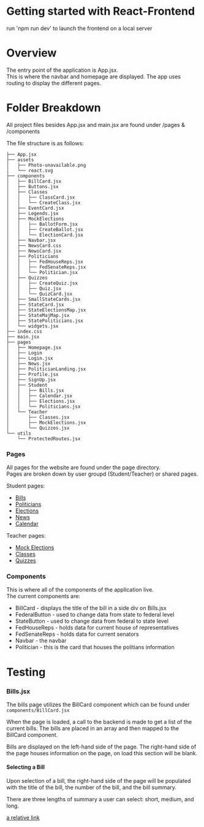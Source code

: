 # Getting started with React-Frontend

run 'npm run dev' to launch the frontend on a local server

# Overview

The entry point of the application is App.jsx. <br/>
This is where the navbar and homepage are displayed. The app uses routing to display the different pages.


# Folder Breakdown

All project files besides App.jsx and main.jsx are found under /pages & /components

The file structure is as follows:

```├── App.css
├── App.jsx
├── assets
│   ├── Photo-unavailable.png
│   └── react.svg
├── components
│   ├── BillCard.jsx
│   ├── Buttons.jsx
│   ├── Classes
│   │   ├── ClassCard.jsx
│   │   └── CreateClass.jsx
│   ├── EventCard.jsx
│   ├── Legends.jsx
│   ├── MockElections
│   │   ├── BallotForm.jsx
│   │   ├── CreateBallot.jsx
│   │   └── ElectionCard.jsx
│   ├── Navbar.jsx
│   ├── NewsCard.css
│   ├── NewsCard.jsx
│   ├── Politicians
│   │   ├── FedHouseReps.jsx
│   │   ├── FedSenateReps.jsx
│   │   └── Politician.jsx
│   ├── Quizzes
│   │   ├── CreateQuiz.jsx
│   │   ├── Quiz.jsx
│   │   └── QuizCard.jsx
│   ├── SmallStateCards.jsx
│   ├── StateCard.jsx
│   ├── StateElectionsMap.jsx
│   ├── StateMajMap.jsx
│   ├── StatePoliticians.jsx
│   └── widgets.jsx
├── index.css
├── main.jsx
├── pages
│   ├── Homepage.jsx
│   ├── Login
│   ├── Login.jsx
│   ├── News.jsx
│   ├── PoliticianLanding.jsx
│   ├── Profile.jsx
│   ├── SignUp.jsx
│   ├── Student
│   │   ├── Bills.jsx
│   │   ├── Calendar.jsx
│   │   ├── Elections.jsx
│   │   └── Politicians.jsx
│   └── Teacher
│       ├── Classes.jsx
│       ├── MockElections.jsx
│       └── Quizzes.jsx
└── utils
    └── ProtectedRoutes.jsx
```

### Pages

All pages for the website are found under the page directory.<br/>
Pages are broken down by user groupd (Student/Teacher) or shared pages.<br/>

Student pages:
* [Bills](./Documentation/Students/Bills.md)
* [Politicians](./Documentation/Students/Politicians.md)
* [Elections](./Documentation/Students/Elections.md)
* [News](./Documentation/Students/News.md)
* [Calendar](./Documentation/Students/Calendar.md)

Teacher pages:
* [Mock Elections](./Documentation/Teachers/MockElections/MockElections.md)
* [Classes](./Documentation/Teachers/Classes.md)
* [Quizzes](./Documentation/Teachers/Quizzes.md)

### Components

This is where all of the components of the application live.<br/>
The current components are:

* BillCard - displays the title of the bill in a side div on Bills.jsx
* FederalButton - used to change data from state to federal level
* StateButton - used to change data from federal to state level
* FedHouseReps - holds data for current house of representatives
* FedSenateReps - holds data for current senators
* Navbar - the navbar
* Politician - this is the card that houses the politians information

# Testing


### Bills.jsx
The bills page utilizes the BillCard component which can be found under `components/BillCard.jsx` 

When the page is loaded, a call to the backend is made to get a list of the current bills. The bills are placed in an array and then mapped to the BillCard component.

Bills are displayed on the left-hand side of the page.
The right-hand side of the page houses information on the page, on load this section will be blank.

#### Selecting a Bill
Upon selection of a bill, the right-hand side of the page will be populated with the title of the bill, the number of the bill, and the bill summary.

There are three lengths of summary a user can select: short, medium, and long.


[a relative link](./Documentation/Test.md)